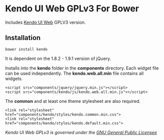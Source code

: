 # Kendo UI Web GPLv3 For Bower

Includes [Kendo UI Web](http://demos.kendoui.com/web) GPLV3 version.

## Installation

    bower install kendo

It is dependent on the 1.8.2 - 1.9.1 version of jQuery.

Installs into the **kendo** folder in the **components** directory.  Each widget file can be used independently.  The **kendo.web.all.min** file contains all widgets.

    <script src="components/jquery/jquery.min.js"></script>
    <script src="components/kendo/js/kendo.web.all.min.js"></script>

The **common** and at least one theme stylesheet are also required.

    <link rel="stylesheet" href="components/kendo/styles/kendo.common.min.css">
    <link rel="stylesheet" href="components/kendo/styles/kendo.default.min.css">

*Kendo UI Web GPLv3 is governed under the [GNU General Public Licensee](http://opensource.org/licenses/GPL-3.0)*